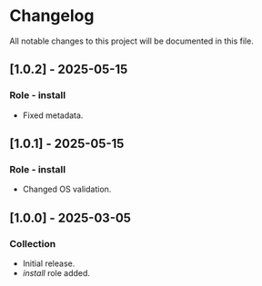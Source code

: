 # Changelog

All notable changes to this project will be documented in this file.

## [1.0.2] - 2025-05-15

### Role - install

- Fixed metadata.

## [1.0.1] - 2025-05-15

### Role - install

- Changed OS validation.

## [1.0.0] - 2025-03-05

### Collection

- Initial release.
- *install* role added.
